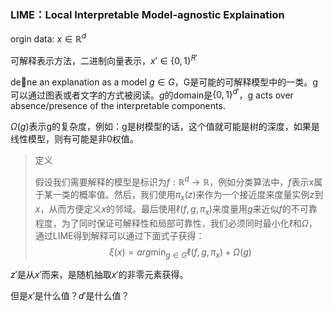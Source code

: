 ### LIME：Local Interpretable Model-agnostic Explaination

orgin data: $x\in \mathbb R^d$

可解释表示方法，二进制向量表示，$x' \in \{0, 1\}^{R'}$

dene an explanation as a model $g \in G$，G是可能的可解释模型中的一类。g可以通过图表或者文字的方式被阅读。$g$的domain是$\{0,1\}^{d'}$，g acts over absence/presence of the interpretable components.

$\Omega(g)$表示g的复杂度，例如：g是树模型的话，这个值就可能是树的深度，如果是线性模型，则有可能是非0权值。

> 定义
>
> 假设我们需要解释的模型是标识为$f: \mathbb R^d \to \mathbb R$，例如分类算法中，$f$表示x属于某一类的概率值。然后，我们使用$\pi_x(z)$来作为一个接近度来度量实例$z$到$x$，从而方便定义$x$的邻域。最后使用$\ell(f, g, \pi_x)$来度量用$g$来近似$f$的不可靠程度，为了同时保证可解释性和局部可靠性，我们必须同时最小化$\ell$和$\Omega$，通过LIME得到解释可以通过下面式子获得：
> $$
> \xi(x) = arg\min_{g\in G} \ell(f, g, \pi_x) + \Omega(g)
> $$
>

$z'$是从$x'$而来，是随机抽取$x'$的非零元素获得。

但是$x'$是什么值？$d'$是什么值？

